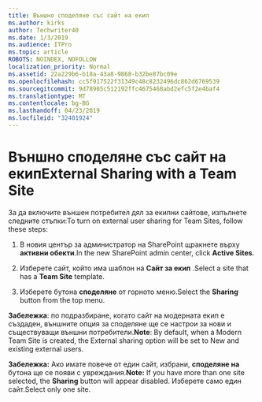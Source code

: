 ```yaml
---
title: Външно споделяне със сайт на екип
ms.author: kirks
author: Techwriter40
ms.date: 1/3/2019
ms.audience: ITPro
ms.topic: article
ROBOTS: NOINDEX, NOFOLLOW
localization_priority: Normal
ms.assetid: 22a229b6-b18a-43a8-9868-b32be87bc09e
ms.openlocfilehash: cc5f917522f31349c48c8232496dc862d6769539
ms.sourcegitcommit: 9d78905c512192ffc4675468abd2efc5f2e4baf4
ms.translationtype: MT
ms.contentlocale: bg-BG
ms.lasthandoff: 04/23/2019
ms.locfileid: "32401924"
---
```

# <a name="external-sharing-with-a-team-site"></a><span data-ttu-id="e8ec0-102">Външно споделяне със сайт на екип</span><span class="sxs-lookup"><span data-stu-id="e8ec0-102">External Sharing with a Team Site</span></span>

<span data-ttu-id="e8ec0-103">За да включите външен потребител дял за екипни сайтове, изпълнете следните стъпки:</span><span class="sxs-lookup"><span data-stu-id="e8ec0-103">To turn on external user sharing for Team Sites, follow these steps:</span></span> 
  
1. <span data-ttu-id="e8ec0-104">В новия център за администратор на SharePoint щракнете върху **активни обекти**.</span><span class="sxs-lookup"><span data-stu-id="e8ec0-104">In the new SharePoint admin center, click **Active Sites**.</span></span>
  
2. <span data-ttu-id="e8ec0-105">Изберете сайт, който има шаблон на **Сайт за екип** .</span><span class="sxs-lookup"><span data-stu-id="e8ec0-105">Select a site that has a **Team Site** template.</span></span> 
  
3. <span data-ttu-id="e8ec0-106">Изберете бутона **споделяне** от горното меню.</span><span class="sxs-lookup"><span data-stu-id="e8ec0-106">Select the **Sharing** button from the top menu.</span></span> 
  
 <span data-ttu-id="e8ec0-107">**Забележка**: по подразбиране, когато сайт на модерната екип е създаден, външните опция за споделяне ще се настрои за нови и съществуващи външни потребители.</span><span class="sxs-lookup"><span data-stu-id="e8ec0-107">**Note**: By default, when a Modern Team Site is created, the External sharing option will be set to New and existing external users.</span></span> 
  
 <span data-ttu-id="e8ec0-108">**Забележка:** Ако имате повече от един сайт, избрани, **споделяне на** бутона ще се появи с увреждания.</span><span class="sxs-lookup"><span data-stu-id="e8ec0-108">**Note:** If you have more than one site selected, the **Sharing** button will appear disabled.</span></span> <span data-ttu-id="e8ec0-109">Изберете само един сайт.</span><span class="sxs-lookup"><span data-stu-id="e8ec0-109">Select only one site.</span></span> 
  


